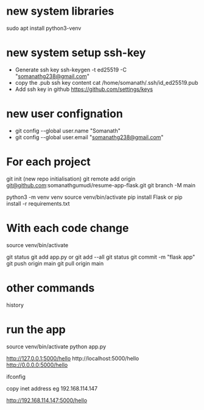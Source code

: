 # new system libraries
sudo apt install python3-venv

# new system setup ssh-key
- Generate ssh key
ssh-keygen -t ed25519 -C "somanathg238@gmail.com"
- copy the .pub ssh key content 
cat /home/somanath/.ssh/id_ed25519.pub
- Add ssh key in github https://github.com/settings/keys

# new user confignation

- git config --global user.name "Somanath" 
- git config --global user.email "somanathg238@gmail.com"


# For each project
git init (new repo initialisation)
git remote add origin git@github.com:somanathgumudi/resume-app-flask.git
git branch -M main

python3 -m venv venv
source venv/bin/activate
pip install Flask
or
pip install -r requirements.txt

# With each code change
source venv/bin/activate


git status
git add app.py or git add --all
git status
git commit -m "flask app"
git push origin main
git pull origin main


# other commands
history

# run the app
source venv/bin/activate
python app.py

http://127.0.0.1:5000/hello
http://localhost:5000/hello
http://0.0.0.0:5000/hello


ifconfig

copy inet address eg 192.168.114.147


http://192.168.114.147:5000/hello
